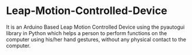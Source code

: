 # Leap-Motion-Controlled-Device
It is an Arduino Based Leap Motion Controlled Device using the pyautogui library in Python which helps a person to perform functions on the computer using his/her hand gestures, without any physical contact to the computer.
